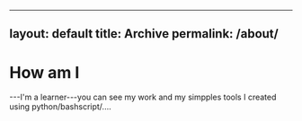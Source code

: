 ------
layout: default
title: Archive
permalink: /about/
------

# How am I
---I'm a learner---you can see my work and my simpples tools I created using python/bashscript/....
